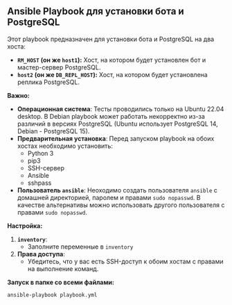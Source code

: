 ## Ansible Playbook для установки бота и PostgreSQL

Этот playbook предназначен для установки бота и PostgreSQL на два хоста:

* **`RM_HOST` (он же `host1`):** Хост, на котором будет установлен бот и мастер-сервер PostgreSQL.
* **`host2` (он же `DB_REPL_HOST`):** Хост, на котором будет установлена реплика PostgreSQL.

**Важно:**

* **Операционная система**: Тесты проводились только на Ubuntu 22.04 desktop. В Debian playbook может работать некорректно из-за различий в версиях PostgreSQL (Ubuntu использует PostgreSQL 14, Debian - PostgreSQL 15).
* **Предварительная установка**: Перед запуском playbook на обоих хостах необходимо установить:
    * Python 3
    * pip3
    * SSH-сервер
    * Ansible
    * sshpass
* **Пользователь `ansible`**: Неоходимо создать пользователя `ansible` с домашней директорией, паролем и правами `sudo nopasswd`. В качестве альтернативы можно использовать другого пользователя с правами `sudo nopasswd`.

**Настройка:**

1. **`inventory`**: 
    * Заполните переменные в `inventory`
3. **Права доступа**:  
    * Убедитесь, что у вас есть SSH-доступ к обоим хостам с правами на выполнение команд.

**Запуск в папке со всеми файлами:**

```bash
ansible-playbook playbook.yml
```
